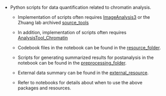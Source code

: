 

- Python scripts for data quantification related to chromatin analysis.


   - Implementation of scripts often requires [ImageAnalysis3](https://github.com/zhengpuas47/ImageAnalysis3) or the Zhuang lab archived [source_tools](https://github.com/ZhuangLab/Chromatin_Analysis_2020_cell/tree/master/sequential_tracing/source)


   - In addition, implementation of scripts often requires [AnalysisTool_Chromatin](../functions/)


   - Codebook files in the notebook can be found in the [resource_folder](./0_locus_annotation/resources/).


   - Scripts for generating summarized results for postanalysis in the notebook can be found in the [preprocessing_folder](../preprocess/2_dna_merfish/scripts/2_spot_pick/4_summarize_jie_to_dict.ipynb).


   - External data summary can be found in the [external_resource](../external/).


   - Refer to notebooks for details about when to use the above packages and resources.

